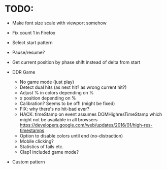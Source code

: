# TODO:

- Make font size scale with viewport somehow
- Fix count 1 in Firefox

- Select start pattern
- Pause/resume?
- Get current position by phase shift instead of delta from start

- DDR Game
  - No game mode (just play)
  - Detect dual hits (as next hit? as wrong current hit?)
  - Adjust % in colors depending on %
  - x position depending on %
  - Calibration? Seems to be off! (might be fixed)
  - FIX: why there's no hit-bad ever?
  - HACK: timeStamp on event assumes DOMHighresTimeStamp which might not be available in all browsers https://developers.google.com/web/updates/2016/01/high-res-timestamps
  - Option to disable colors until end (no-distraction)
  - Mobile clicking?
  - Statistics of fails etc.
  - Clap1 included game mode?

- Custom pattern
